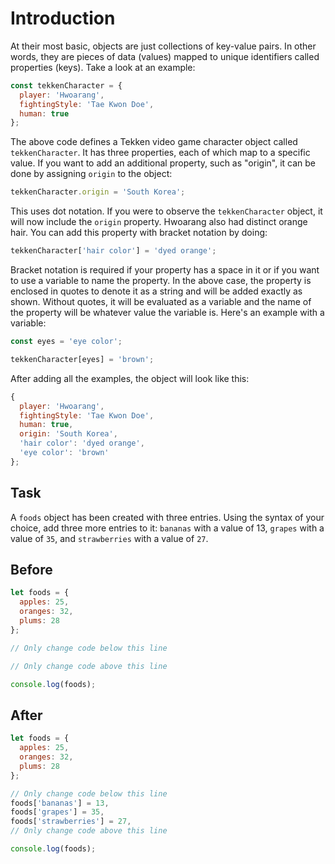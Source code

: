 # Introduction
At their most basic, objects are just collections of key-value pairs. In other words, they are pieces of data (values) mapped to unique identifiers called properties (keys). Take a look at an example:

```javascript
const tekkenCharacter = {
  player: 'Hwoarang',
  fightingStyle: 'Tae Kwon Doe',
  human: true
};
```
The above code defines a Tekken video game character object called `tekkenCharacter`. It has three properties, each of which map to a specific value. If you want to add an additional property, such as "origin", it can be done by assigning `origin` to the object:
```javascript
tekkenCharacter.origin = 'South Korea';
```
This uses dot notation. If you were to observe the `tekkenCharacter` object, it will now include the `origin` property. Hwoarang also had distinct orange hair. You can add this property with bracket notation by doing:
```javascript
tekkenCharacter['hair color'] = 'dyed orange';
```
Bracket notation is required if your property has a space in it or if you want to use a variable to name the property. In the above case, the property is enclosed in quotes to denote it as a string and will be added exactly as shown. Without quotes, it will be evaluated as a variable and the name of the property will be whatever value the variable is. Here's an example with a variable:
```javascript
const eyes = 'eye color';

tekkenCharacter[eyes] = 'brown';
```
After adding all the examples, the object will look like this:
```javascript
{
  player: 'Hwoarang',
  fightingStyle: 'Tae Kwon Doe',
  human: true,
  origin: 'South Korea',
  'hair color': 'dyed orange',
  'eye color': 'brown'
};
```

## Task 
A `foods` object has been created with three entries. Using the syntax of your choice, add three more entries to it: `bananas` with a value of 13, `grapes` with a value of `35`, and `strawberries` with a value of `27`.

## Before

```javascript
let foods = {
  apples: 25,
  oranges: 32,
  plums: 28
};

// Only change code below this line

// Only change code above this line

console.log(foods);
```

## After

```javascript
let foods = {
  apples: 25,
  oranges: 32,
  plums: 28
};

// Only change code below this line
foods['bananas'] = 13,
foods['grapes'] = 35,
foods['strawberries'] = 27,
// Only change code above this line

console.log(foods);
```
